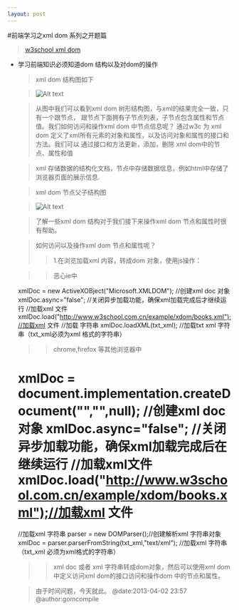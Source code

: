 ```yaml
---
layout: post
---
```

#前端学习之xml dom 系列之开题篇
>[w3school xml dom](http://www.w3school.com.cn/xmldom/index.asp) 
* 学习前端知识必须知道dom 结构以及对dom的操作
  >xml dom 结构图如下

  >![Alt text](http://www.w3school.com.cn/i/ct_nodetree1.gif "Optional title")

  >从图中我们可以看到xml dom 树形结构图，与xml的结果完全一致，只有一个跟节点，
  >跟节点下面拥有子节点列表，子节点包含属性和节点值。我们如何访问和操作xml dom 中节点信息呢？
  >通过w3c 为 xml dom 定义了xml所有元素的对象和属性，以及访问对象和属性的接口和方法。我们可以
  >通过接口和方法更新，添加，删除 xml dom中的节点、属性和值
  
  >xml 存储数据的结构化文档，节点中存储数据信息，例如html中存储了浏览器页面的展示信息.

  >xml dom 节点父子结构图

  >![Alt text](http://www.w3school.com.cn/i/ct_navigate.gif "Optional title")
  
  >了解一些xml dom 结构对于我们接下来操作xml dom 节点和属性时很有帮助。

  >如何访问以及操作xml dom 节点和属性呢？
  >>1.在浏览加载xml 内容，转成dom 对象，使用js操作：
  
  >>恶心ie中
  
    xmlDoc = new ActiveXOBject("Microsoft.XMLDOM"); //创建xml doc 对象
    xmlDoc.async="false";                           //关闭异步加载功能，确保xml加载完成后才继续运行
    //加载xml 文件
    xmlDoc.load("http://www.w3school.com.cn/example/xdom/books.xml");//加载xml 文件
    //加载 字符串
    xmlDoc.loadXML(txt_xml);  //加载txt xml 字符串（txt_xml必须为xml 格式的字符串）
    
  >>chrome,firefox 等其他浏览器中
  
    xmlDoc = document.implementation.createDocument("","",null);  //创建xml doc 对象
    xmlDoc.async="false";                                         //关闭异步加载功能，确保xml加载完成后在继续运行
    //加载xml文件
    xmlDoc.load("http://www.w3school.com.cn/example/xdom/books.xml");//加载xml 文件
    =====================================================================
    //加载xml 字符串
    parser = new DOMParser();//创建解析xml 字符串对象
    xmlDoc = parser.parserFromString(txt_xml,"text/xml"); //加载xml 字符串（txt_xml 必须为xml格式的字符串）
    
  >>xml doc 或者 xml 字符串转成dom对象，然后可以使用xml dom 中定义访问xml dom的接口访问和操作dom 中的节点和属性。
  
  >由于时间问题，今天就此。
  @date:2013-04-02 23:57
  @author:gomcompile

    
    
    
    
    
    
    

